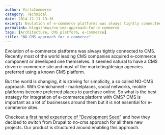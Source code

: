 ```yaml
---
author: VirtoCommerce
category: Technical
date: 2014-12-11 13:16
excerpt: Evolution of e-commerce platforms was always tightly connected to CMS. Recently most of the world leading CMS companies acquired e-commerce component or developed one themselves.
permalink: blogs/news/no-cms-approach-for-e-commerce
tags: [Architecture, CMS platform, e-commerce]
title: "NO-CMS approach for e-commerce"
---
```

Evolution of e-commerce platforms was always tightly connected to CMS. Recently most of the world leading CMS companies acquired e-commerce component or developed one themselves. It seemed natural to have a CMS driven e-commerce site and most of the marketing/design agencies preferred using a known CMS platform.

But the world is changing, it is striving for simplicity, a so called NO-CMS approach. With Omnichannel - marketplaces, social networks, mobile platforms become preferred places to purchase online. So what is the best strategy for integration of e-commerce platform with CMS? CMS is important as a lot of businesses around them but it is not essential for e-commerce sites.

Checkout [a first hand experience of "Development Seed"](http://www.developmentseed.org/blog/2012/07/27/build-cms-free-websites/) and how they decided to switch from Drupal to no-cms approach for all there new projects. Our product is structured around enabling this approach.